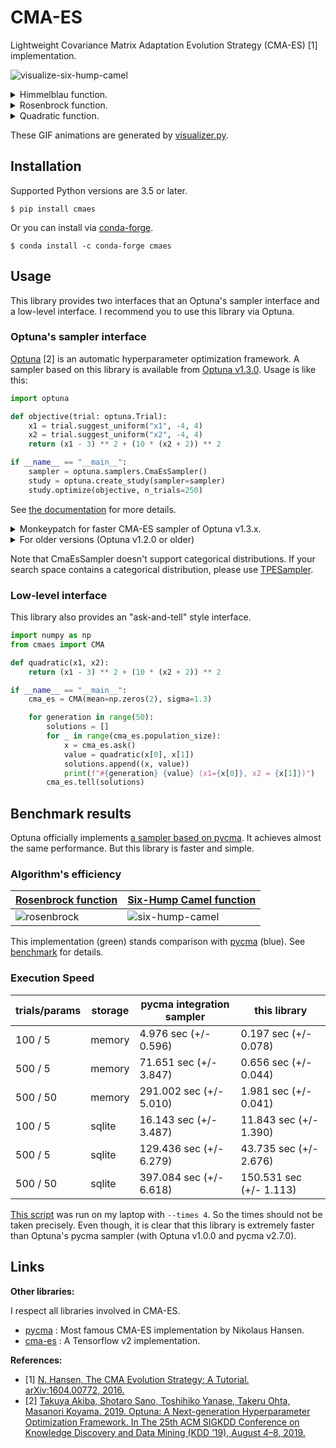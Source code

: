 # CMA-ES

Lightweight Covariance Matrix Adaptation Evolution Strategy (CMA-ES) [1] implementation.

![visualize-six-hump-camel](https://user-images.githubusercontent.com/5564044/73486622-db5cff00-43e8-11ea-98fb-8246dbacab6d.gif)

<details>
<summary>Himmelblau function.</summary>

![visualize-himmelblau](https://user-images.githubusercontent.com/5564044/73486618-dac46880-43e8-11ea-8a2e-69d745f008b5.gif)

</details>

<details>
<summary>Rosenbrock function.</summary>

![visualize-rosenbrock](https://user-images.githubusercontent.com/5564044/73486620-dac46880-43e8-11ea-9295-ec0bfa774655.gif)

</details>

<details>
<summary>Quadratic function.</summary>

![visualize-quadratic](https://user-images.githubusercontent.com/5564044/73486619-dac46880-43e8-11ea-859d-5f8358ac8be9.gif)

</details>

These GIF animations are generated by [visualizer.py](./visualizer/visualizer.py).


## Installation

Supported Python versions are 3.5 or later.

```
$ pip install cmaes
```

Or you can install via [conda-forge](https://anaconda.org/conda-forge/cmaes).

```
$ conda install -c conda-forge cmaes
```

## Usage

This library provides two interfaces that an Optuna's sampler interface and a low-level interface.
I recommend you to use this library via Optuna.

### Optuna's sampler interface

[Optuna](https://github.com/optuna/optuna) [2] is an automatic hyperparameter optimization framework.
A sampler based on this library is available from [Optuna v1.3.0](https://github.com/optuna/optuna/releases/tag/v1.3.0).
Usage is like this:

```python
import optuna

def objective(trial: optuna.Trial):
    x1 = trial.suggest_uniform("x1", -4, 4)
    x2 = trial.suggest_uniform("x2", -4, 4)
    return (x1 - 3) ** 2 + (10 * (x2 + 2)) ** 2

if __name__ == "__main__":
    sampler = optuna.samplers.CmaEsSampler()
    study = optuna.create_study(sampler=sampler)
    study.optimize(objective, n_trials=250)
```

See [the documentation](https://optuna.readthedocs.io/en/stable/reference/samplers.html#optuna.samplers.CmaEsSampler) for more details.

<details>

<summary>Monkeypatch for faster CMA-ES sampler of Optuna v1.3.x.</summary>

If you are using Optuna v1.3.x, you can make `optuna.samplers.CmaEsSampler` faster.

```python
import optuna
from cmaes.monkeypatch import patch_fast_intersection_search_space

patch_fast_intersection_search_space()

def objective(trial: optuna.Trial):
    x1 = trial.suggest_float("x1", -4, 4)
    x2 = trial.suggest_float("x2", -4, 4)
    return (x1 - 3) ** 2 + (10 * (x2 + 2)) ** 2

if __name__ == "__main__":
    sampler = optuna.samplers.CmaEsSampler()
    study = optuna.create_study(sampler=sampler)
    study.optimize(objective, n_trials=250)
```

</details>

<details>

<summary>For older versions (Optuna v1.2.0 or older)</summary>

If you are using older versions, please use `cmaes.samlper.CMASampler`.

```python
import optuna
from cmaes.sampler import CMASampler

def objective(trial: optuna.Trial):
    x1 = trial.suggest_uniform("x1", -4, 4)
    x2 = trial.suggest_uniform("x2", -4, 4)
    return (x1 - 3) ** 2 + (10 * (x2 + 2)) ** 2

if __name__ == "__main__":
    sampler = CMASampler()
    study = optuna.create_study(sampler=sampler)
    study.optimize(objective, n_trials=250)
```

</details>

Note that CmaEsSampler doesn't support categorical distributions.
If your search space contains a categorical distribution, please use [TPESampler](https://optuna.readthedocs.io/en/latest/reference/samplers.html#optuna.samplers.TPESampler).

### Low-level interface

This library also provides an "ask-and-tell" style interface.

```python
import numpy as np
from cmaes import CMA

def quadratic(x1, x2):
    return (x1 - 3) ** 2 + (10 * (x2 + 2)) ** 2

if __name__ == "__main__":
    cma_es = CMA(mean=np.zeros(2), sigma=1.3)

    for generation in range(50):
        solutions = []
        for _ in range(cma_es.population_size):
            x = cma_es.ask()
            value = quadratic(x[0], x[1])
            solutions.append((x, value))
            print(f"#{generation} {value} (x1={x[0]}, x2 = {x[1]})")
        cma_es.tell(solutions)
```

## Benchmark results

Optuna officially implements [a sampler based on pycma](https://optuna.readthedocs.io/en/latest/reference/integration.html#optuna.integration.CmaEsSampler).
It achieves almost the same performance. But this library is faster and simple.

### Algorithm's efficiency

| [Rosenbrock function](https://www.sfu.ca/~ssurjano/rosen.html) | [Six-Hump Camel function](https://www.sfu.ca/~ssurjano/camel6.html) |
| ------------------- | ----------------------- |
| ![rosenbrock](https://user-images.githubusercontent.com/5564044/73486735-0cd5ca80-43e9-11ea-9e6e-35028edf4ee8.png) | ![six-hump-camel](https://user-images.githubusercontent.com/5564044/73486738-0e9f8e00-43e9-11ea-8e65-d60fd5853b8d.png) |

This implementation (green) stands comparison with [pycma](https://github.com/CMA-ES/pycma) (blue).
See [benchmark](./benchmark) for details.

### Execution Speed

| trials/params | storage | pycma integration sampler |       this library      |
| ------------- | ------- | ------------------------- | ----------------------- |
|     100 /   5 |  memory |     4.976 sec (+/- 0.596) |   0.197 sec (+/- 0.078) |
|     500 /   5 |  memory |    71.651 sec (+/- 3.847) |   0.656 sec (+/- 0.044) |
|     500 /  50 |  memory |   291.002 sec (+/- 5.010) |   1.981 sec (+/- 0.041) |
|     100 /   5 |  sqlite |    16.143 sec (+/- 3.487) |  11.843 sec (+/- 1.390) |
|     500 /   5 |  sqlite |   129.436 sec (+/- 6.279) |  43.735 sec (+/- 2.676) |
|     500 /  50 |  sqlite |   397.084 sec (+/- 6.618) | 150.531 sec (+/- 1.113) |

[This script](./benchmark/speed_test.py) was run on my laptop with `--times 4`. So the times should not be taken precisely.
Even though, it is clear that this library is extremely faster than Optuna's pycma sampler (with Optuna v1.0.0 and pycma v2.7.0).

Links
-----

**Other libraries:**

I respect all libraries involved in CMA-ES.

* [pycma](https://github.com/CMA-ES/pycma) : Most famous CMA-ES implementation by Nikolaus Hansen.
* [cma-es](https://github.com/srom/cma-es) : A Tensorflow v2 implementation.

**References:**

* [1] [N. Hansen, The CMA Evolution Strategy: A Tutorial. arXiv:1604.00772, 2016.](https://arxiv.org/abs/1604.00772)
* [2] [Takuya Akiba, Shotaro Sano, Toshihiko Yanase, Takeru Ohta, Masanori Koyama. 2019. Optuna: A Next-generation Hyperparameter Optimization Framework. In The 25th ACM SIGKDD Conference on Knowledge Discovery and Data Mining (KDD ’19), August 4–8, 2019.](https://dl.acm.org/citation.cfm?id=3330701)
